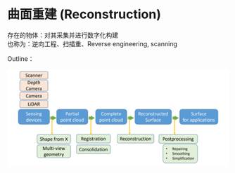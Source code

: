 # 曲面重建 (Reconstruction)
   
存在的物体：对其采集并进行数字化构建  
也称为：逆向工程、扫描重、Reverse engineering, scanning    
     
Outline：   

![](../assets/22-1.png)


